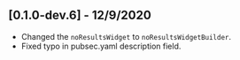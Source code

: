 ## [0.1.0-dev.6] - 12/9/2020

* Changed the `noResultsWidget` to `noResultsWidgetBuilder`.
* Fixed typo in pubsec.yaml description field.
